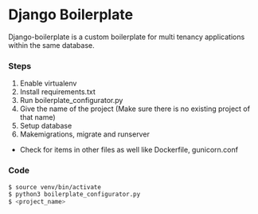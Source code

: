 # Django Boilerplate


Django-boilerplate is a custom boilerplate for multi tenancy applications within the same database.

### Steps

  1. Enable virtualenv
  2. Install requirements.txt
  3. Run boilerplate_configurator.py
  4. Give the name of the project (Make sure there is no existing project of that name)
  5. Setup database
  6. Makemigrations, migrate and runserver
  - Check for items in other files as well like Dockerfile, gunicorn.conf

### Code

```sh
$ source venv/bin/activate
$ python3 boilerplate_configurator.py
$ <project_name>
```
